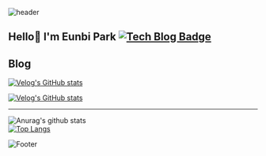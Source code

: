 
<!--
**silver23rain/silver23rain** is a ✨ _special_ ✨ repository because its `README.md` (this file) appears on your GitHub profile.

Here are some ideas to get you started:

- 🔭 I’m currently working on ...
- 🌱 I’m currently learning ...
- 👯 I’m looking to collaborate on ...
- 🤔 I’m looking for help with ...
- 💬 Ask me about ...
- 📫 How to reach me: ...
- 😄 Pronouns: ...
- ⚡ Fun fact: ...
-->

![header](https://capsule-render.vercel.app/api?type=shark&color=#ff3ce9&height=250&section=header&text=Eunbi's%20GitHub&fontSize=70&animation=scaleIn)
## Hello👋 I'm Eunbi Park [![Tech Blog Badge](http://img.shields.io/badge/-Tech%20blog-black?style=flat-square&logo=github&link=https://zzsza.github.io/)](https://silver23rain.github.io/)


## Blog
[![Velog's GitHub stats](https://velog-readme-stats.vercel.app/api/badge?name=silver23rain)](https://velog.io/@silver23rain) 

[![Velog's GitHub stats](https://velog-readme-stats.vercel.app/api?name=silver23rain&color=dark)](https://github.com/eungyeole/velog-readme-stats)

----
![Anurag's github stats](https://github-readme-stats.vercel.app/api?username=silver23rain&show_icons=true&theme=chartreuse-dark&hide=prs)	
[![Top Langs](https://github-readme-stats.vercel.app/api/top-langs/?username=anuraghazra&layout=compact&theme=chartreuse-dark)](https://github.com/anuraghazra/github-readme-stats)

![Footer](https://capsule-render.vercel.app/api?type=waving&color=#ff3ce9&height=250&section=footer)
